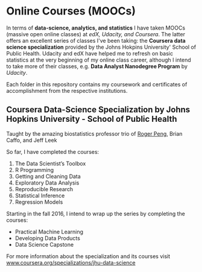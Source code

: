 # Online Courses (MOOCs)
In terms of __data-science, analytics, and statistics__ I have taken MOOCs (massive open online classes) at _edX, Udacity, and Coursera_.
The latter offers an excellent series of classes I've been taking: the __Coursera data science specialization__ provided by the Johns Hokpins University' School of Public Health.
Udacity and edX have helped me to refresh on basic statistics at the very beginning of my online class career, although I intend to take more of their classes, e.g. __Data Analyst Nanodegree Program__ by _Udacity_.

Each folder in this repository contains my coursework and certificates of accomplishment from the respective institutions.

## Coursera Data-Science Specialization by Johns Hopkins University - School of Public Health

Taught by the amazing biostatistics professor trio of [Roger Peng](https://www.coursera.org/instructor/rdpeng), Brian Caffo, and Jeff Leek  

So far, I have completed the courses:

1. The Data Scientist’s Toolbox
2. R Programming
3. Getting and Cleaning Data
4. Exploratory Data Analysis
5. Reproducible Research
6. Statistical Inference
7. Regression Models

Starting in the fall 2016, I intend to wrap up the series by completing the courses:

* Practical Machine Learning
* Developing Data Products
* Data Science Capstone


For more information about the specialization and its courses visit www.coursera.org/specializations/jhu-data-science
